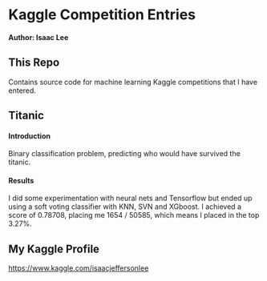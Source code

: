 # Kaggle Competition Entries

#### Author: Isaac Lee

## This Repo
Contains source code for machine learning Kaggle competitions
that I have entered.

## Titanic

#### Introduction
Binary classification problem, predicting who would have survived the titanic.

#### Results
I did some experimentation with neural nets and Tensorflow but ended up using
a soft voting classifier with KNN, SVN and XGboost.
I achieved a score of 0.78708, placing me 1654 / 50585, which means I placed
in the top 3.27%.

## My Kaggle Profile
https://www.kaggle.com/isaacjeffersonlee

